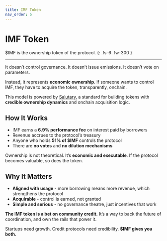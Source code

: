 ```yaml
---
title: IMF Token
nav_order: 5
---
```


# IMF Token

$IMF is the ownership token of the protocol.
{: .fs-6 .fw-300 }

---

It doesn’t control governance. It doesn’t issue emissions. It doesn’t vote on parameters.

Instead, it represents **economic ownership**. If someone wants to control IMF, they have to acquire the token, transparently, onchain.

This model is powered by [Salutary](https://salutary.io), a standard for building tokens with **credible ownership dynamics** and onchain acquisition logic.

## How It Works

- IMF earns a **6.9% performance fee** on interest paid by borrowers  
- Revenue accrues to the protocol’s treasury  
- Anyone who holds **51% of $IMF** controls the protocol  
- There are **no votes** and **no dilution mechanisms**

Ownership is not theoretical. It’s **economic and executable**. If the protocol becomes valuable, so does the token.

## Why It Matters

- **Aligned with usage** - more borrowing means more revenue, which strengthens the protocol  
- **Acquirable** - control is earned, not granted  
- **Simple and serious** - no governance theatre, just incentives that work

**The IMF token is a bet on community credit.** It’s a way to back the future of coordination, and own the rails that power it.

Startups need growth. Credit protocols need credibility. **$IMF gives you both.**